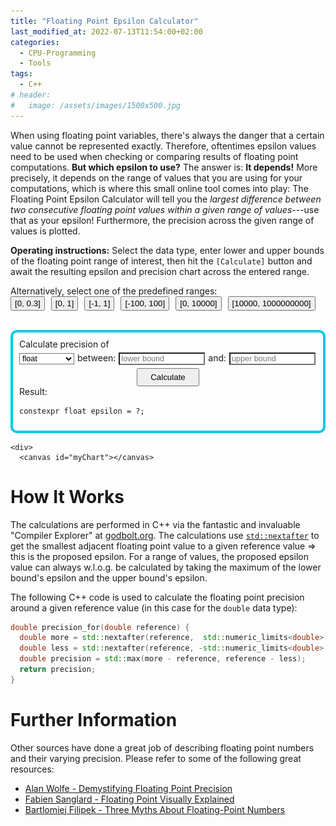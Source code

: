 ```yaml
---
title: "Floating Point Epsilon Calculator"
last_modified_at: 2022-07-13T11:54:00+02:00
categories:
  - CPU-Programming
  - Tools
tags:
  - C++
# header:
#   image: /assets/images/1500x500.jpg
---
```


When using floating point variables, there's always the danger that a certain value cannot be represented exactly. Therefore, oftentimes epsilon values need to be used when checking or comparing results of floating point computations. **But which epsilon to use?** The answer is: **It depends!** More precisely, it depends on the range of values that you are using for your computations, which is where this small online tool comes into play: The Floating Point Epsilon Calculator will tell you the _largest difference between two consecutive floating point values within a given range of values_---use that as your epsilon! Furthermore, the precision across the given range of values is plotted.

**Operating instructions:** Select the data type, enter lower and upper bounds of the floating point range of interest, then hit the `[Calculate]` button and await the resulting epsilon and precision chart across the entered range.

<div style="display:block;">
  <div style="margin: 0px 0px 0px 0px;">
    Alternatively, select one of the predefined ranges:
  </div>
  <div style="float:left; text-align:left; margin: 0px 10px 0px 0px;">
    <button onclick="goGoPredefinedRange(0.0,  0.3);" style="padding: 2px 5px; margin: 0 0 0 0;">[0, 0.3]</button>
  </div>
  <div style="float:left; text-align:left; margin: 0px 10px 0px 0px;">
    <button onclick="goGoPredefinedRange(0.0,  1.0);" style="padding: 2px 5px; margin: 0 0 0 0;">[0,  1]</button>
  </div>
  <div style="float:left; text-align:left; margin: 0px 10px 0px 0px;">
    <button onclick="goGoPredefinedRange(-1.0,  1.0);" style="padding: 2px 5px; margin: 0 0 0 0;">[-1,  1]</button>
  </div>
  <div style="float:left; text-align:left; margin: 0px 10px 0px 0px;">
    <button onclick="goGoPredefinedRange(-100.0,  100.0);" style="padding: 2px 5px; margin: 0 0 0 0;">[-100,  100]</button>
  </div>
  <div style="float:left; text-align:left; margin: 0px 10px 0px 0px;">
    <button onclick="goGoPredefinedRange(0.0,  10000.0);" style="padding: 2px 5px; margin: 0 0 0 0;">[0,  10000]</button>
  </div>
  <div style="float:left; text-align:left; margin: 0px 10px 0px 0px;">
    <button onclick="goGoPredefinedRange(10000.0,  1000000000.0);" style="padding: 2px 5px; margin: 0 0 0 0;">[10000,  1000000000]</button>
  </div>
  <div style="clear:both;">&nbsp;</div>
</div>

<p> 
<div style="display:block; border: solid 4px rgb(0, 203, 230); border-radius: 10px; padding:10px; margin: 10px 0 0 0;">
  <div style="margin: 0px 0px 5px 0px;">
    Calculate precision of
  </div>
  <div style="float:left; text-align:left; margin: 0px 0px 0px 0px;">
    <select name="dataType" id="dataType" style="background-color: white; color: black; font-size: 0.9em;">
	  <option value="float" selected="selected">float</option>
	  <option value="double">double</option>
	  <option value="long double">long double</option>
    </select>
  </div>
  <div style="float:left; text-align:left;  margin: 0px 0px 0px 5px;">
    between:
  </div>
  <div style="float:left; text-align:left; margin: 0px 0px 0px 5px;">
    <input type="number" step="any" id="fromVal" placeholder="lower bound" style="width: 130px; background-color: white; color: black; font-size: 0.9em;"/>
  </div>
  <div style="float:left; text-align:left; margin: 0px 0px 0px 5px;">
    and:
  </div>
  <div style="float:left; text-align:left; margin: 0px 0px 0px 5px;">
    <input type="number" step="any" id="toVal" placeholder="upper bound" style="width: 130px; background-color: white; color: black; font-size: 0.9em;">
  </div>
  <div style="clear: both; position: relative;">
	<img src="/assets/images/loading-ani-ripple-1s-200px.gif" style="position: absolute; width:40px; height:40px; right:0%; visibility: hidden;" id="loadingIcon" />
    <!-- Button to send data -->
	<center>
		<button id="sendButton" onclick="myAjaxGoGo();" style="padding: 5px 20px; margin: 5px 0 0 0;">
			Calculate
		</button>
	</center>
  </div>
  <div style="margin: 0px 0px 10px 0px;">
    Result:
  </div>
  <div class="language-cpp highlighter-rouge" style="font-size: 1.0em;"><div class="highlight"><pre class="highlight"><code><span class="k">constexpr</span> <span class="k" id="resultDataType">float</span> <span class="n">epsilon</span> <span class="o">=</span> <span class="mi" id="resultEpsilonValue">?</span><span class="p">;</span></code></pre></div></div>
</div>
	


    <div>
      <canvas id="myChart"></canvas>
   </div>
</p>

<script src="https://cdn.jsdelivr.net/npm/chart.js"></script>
<script>
const chartConfig = {
	type: 'line',
	options: {
		scales: {
			y: {
				reverse: true
			}
		}
     }
};
const myChart = new Chart(document.getElementById('myChart'), chartConfig);
myChart.reset();
	
function goGoPredefinedRange(from, to){
	document.getElementById("fromVal").value = from;
	document.getElementById("toVal").value = to;
	myAjaxGoGo();
}

function myAjaxGoGo(){ 

	let dataType = document.getElementById("dataType").value;
	if (dataType != "float" && dataType != "double" && dataType != "long double") {
		alert("Invalid data type selected: " + dataType);
		return;
	}
	
	let fromVal = document.getElementById("fromVal").value;
	// Validate fromVal 
	var patternForInputVal=/^-?(\d+(\.\d+)?|\.\d+)$/;
	if (!patternForInputVal.test(fromVal)) {
		alert("Invalid number in textbox: " + fromVal);
		return;
	}
	
	let toVal = document.getElementById("toVal").value;
	// Validate toVal 
	if (!patternForInputVal.test(toVal)) {
		alert("Invalid number in textbox: " + toVal);
		return;
	}

	let resultDataType = document.getElementById("resultDataType");
	let resultEpsilonValue = document.getElementById("resultEpsilonValue");
	resultDataType.innerHTML = dataType;
	resultEpsilonValue.innerHTML = "?";
	
	// Creating a XHR object 
	let xhr = new XMLHttpRequest(); 
	let url = "https://godbolt.org/api/compiler/g63/compile"; 

	// open a connection 
	xhr.open("POST", url, true); 

	// Set the request header i.e. which type of content you are sending 
	xhr.setRequestHeader("Content-Type", "application/json"); 

	// Create a state change callback 
	xhr.onreadystatechange = function () { 
	
		document.getElementById("sendButton").disabled=false;
		document.getElementById("loadingIcon").style.visibility="hidden";
	
		if (xhr.readyState === 4 && xhr.status === 200) { 

			// Analyze server result:
			var location = this.responseText.lastIndexOf("####RESULT:");
			if (-1 == location) {
				resultEpsilonValue.innerHTML = this.responseText; 
			}
			else {
				// Got something that looks like our expected result:
				const resultLines = this.responseText.substring(location + "####RESULT:".length).split("\n");
				if (resultLines.length >= 1) {
					resultEpsilonValue.innerHTML = resultLines[0];
					
					// Results for chart in lines [1] and [2]:
					if (resultLines.length >= 3) {
						const labels = resultLines[1].split(",");
						const precisions = resultLines[2].split(",").map(x => parseFloat(x));

						const chartData = {
							labels: labels,
							datasets: [{
							  label: 'Precision',
							  backgroundColor: 'rgb(0, 203, 230)',
							  borderColor: 'rgb(0, 203, 230)',
							  data: precisions,
							}]
						  };

						chartConfig.data = chartData;
						myChart.update('active');
					}
				}
			}
		} 
	}; 
			
	var cppCode = 
	"#include <iostream>                                                                         \n" +
	"#include <algorithm>                                                                        \n" +
	"#include <array>                                                                            \n" +
	"#include <cmath>                                                                            \n" +
	"#include <limits>                                                                           \n" +
	"double precision_for(double reference) {                                                    \n" +
	"    double more = std::nextafter(reference,  std::numeric_limits<double>::infinity());      \n" +
	"	double less = std::nextafter(reference, -std::numeric_limits<double>::infinity());       \n" +
	"    double precision = std::max(more - reference, reference - less);                        \n" +
	"	return precision;                                                                        \n" +
	"}                                                                                           \n" +
	"struct result {                                                                             \n" +
	"    double mValue;                                                                          \n" +
	"    double mPrecision;                                                                      \n" +
	"};                                                                                          \n" +
	"int main () {                                                                               \n" +
	"    double from = static_cast<double>({FROM});                                              \n" +
	"    double to = static_cast<double>({TO});                                                  \n" +
	"    constexpr int n = 30;                                                                   \n" +
	"    double delta = (to - from) / static_cast<double>(n);                                    \n" +
	"    std::array<result, n + 1> results;                                                      \n" +
	"    for (int i = 0; i < n; ++i) {                                                           \n" +
	"        results[i].mValue = from + static_cast<double>(i) * delta;                          \n" +
	"        results[i].mPrecision = precision_for(results[i].mValue);                           \n" +
	"    }                                                                                       \n" +
	"    results[n] = { to, precision_for(to) };                                                 \n" +
	"    double worstPrecision = std::max(results.front().mPrecision, results.back().mPrecision);\n" +
	"                                                                                            \n" +
	"    std::cout << \"####RESULT:\" << std::defaultfloat << worstPrecision << std::endl;       \n" +
	"    std::cout << std::fixed;                                                                \n" +
	"    for (int i = 0; i < n; ++i) {                                                           \n" +
	"        std::cout << results[i].mValue << \",\";                                            \n" +
	"    }                                                                                       \n" +
	"    std::cout << results[n].mValue << std::endl;                                            \n" +
	"    std::cout << std::defaultfloat;                                                         \n" +
	"    for (int i = 0; i < n; ++i) {                                                           \n" +
	"        std::cout << results[i].mPrecision << \",\";                                        \n" +
	"    }                                                                                       \n" +
	"    std::cout << results[n].mPrecision << std::endl;                                        \n" +
	"    return 1;                                                                               \n" +
	"}\n";

	// Converting JSON data to string 
	var data = JSON.stringify({
		"source": cppCode.replace("{FROM}", fromVal).replace("{TO}", toVal).replaceAll("double", dataType),
		"compiler": "g82",
		"options": {
			"userArguments": "-O3",
			"executeParameters": {
				"args": ["arg1", "arg2"],
				"stdin": "hello, world!"
			},
			"compilerOptions": {
				"executorRequest": true
			},
			"filters": {
				"execute": true
			},
			"tools": [],
			"libraries": [
				{"id": "openssl", "version": "111c"}
			]
		},
		"lang": "c++",
		"allowStoreCodeDebug": true
	}); 

	// Sending data with the request 
	xhr.send(data); 

	document.getElementById("sendButton").disabled=true;
	document.getElementById("loadingIcon").style.visibility="visible";
} 

</script>

	
# How It Works
	
The calculations are performed in C++ via the fantastic and invaluable "Compiler Explorer" at [godbolt.org](https://godbolt.org/). The calculations use [`std::nextafter`](https://en.cppreference.com/w/cpp/numeric/math/nextafter) to get the smallest adjacent floating point value to a given reference value => this is the proposed epsilon. For a range of values, the proposed epsilon value can always w.l.o.g. be calculated by taking the maximum of the lower bound's epsilon and the upper bound's epsilon. 
	
The following C++ code is used to calculate the floating point precision around a given reference value (in this case for the `double` data type):
```cpp
double precision_for(double reference) {
  double more = std::nextafter(reference,  std::numeric_limits<double>::infinity());
  double less = std::nextafter(reference, -std::numeric_limits<double>::infinity());
  double precision = std::max(more - reference, reference - less);
  return precision;
}
```
	
	
# Further Information
	
Other sources have done a great job of describing floating point numbers and their varying precision. Please refer to some of the following great resources:
- [Alan Wolfe - Demystifying Floating Point Precision](https://blog.demofox.org/2017/11/21/floating-point-precision/)
- [Fabien Sanglard - Floating Point Visually Explained](https://fabiensanglard.net/floating_point_visually_explained/)
- [Bartlomiej Filipek - Three Myths About Floating-Point Numbers](https://www.cppstories.com/2021/06/floating-point-myths/)
	
